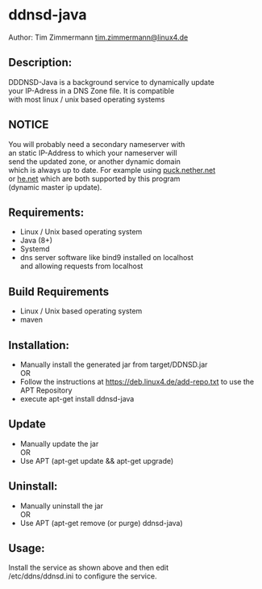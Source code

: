 # ddnsd-java  
Author: Tim Zimmermann <tim.zimmermann@linux4.de>  
  
## Description:   
DDDNSD-Java is a background service to dynamically update  
your IP-Adress in a DNS Zone file. It is compatible  
with most linux / unix based operating systems     

## NOTICE  
You will probably need a secondary nameserver with  
an static IP-Address to which your nameserver will  
send the updated zone, or another dynamic domain  
which is always up to date. For example using [puck.nether.net](https://puck.nether.net/dns)   
or [he.net](https://dns.he.net) which are both supported by this program   
(dynamic master ip update).  

## Requirements:    
- Linux / Unix based operating system  
- Java (8+) 
- Systemd  
- dns server software like bind9 installed on localhost  
  and allowing requests from localhost  
  
## Build Requirements  
- Linux / Unix based operating system  
- maven  

## Installation:  
- Manually install the generated jar from target/DDNSD.jar   
OR  
- Follow the instructions at https://deb.linux4.de/add-repo.txt to use the APT Repository  
- execute apt-get install ddnsd-java  
  
## Update  
- Manually update the jar  
OR  
- Use APT (apt-get update && apt-get upgrade)  
    
## Uninstall:  
- Manually uninstall the jar  
OR  
- Use APT (apt-get remove (or purge) ddnsd-java)  
  
## Usage:  
Install the service as shown above and then edit  
/etc/ddns/ddnsd.ini to configure the service.  
